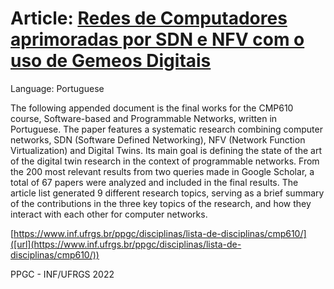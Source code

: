 # Article: [Redes de Computadores aprimoradas por SDN e NFV com o uso de Gemeos Digitais](TF-Paper.pdf)
Language: Portuguese

The following appended document is the final works for the CMP610 course, Software-based and Programmable Networks, written in Portuguese.
The paper features a systematic research combining computer networks, SDN (Software Defined Networking), NFV (Network Function Virtualization) and Digital Twins.
Its main goal is defining the state of the art of the digital twin research in the context of programmable networks.
From the 200 most relevant results from two queries made in Google Scholar, a total of 67 papers were analyzed and included in the final results.
The article list generated 9 different research topics, serving as a brief summary of the contributions in the three key topics of the research, and how they interact with each other for computer networks.


[https://www.inf.ufrgs.br/ppgc/disciplinas/lista-de-disciplinas/cmp610/]([url](https://www.inf.ufrgs.br/ppgc/disciplinas/lista-de-disciplinas/cmp610/))

PPGC - INF/UFRGS 2022
